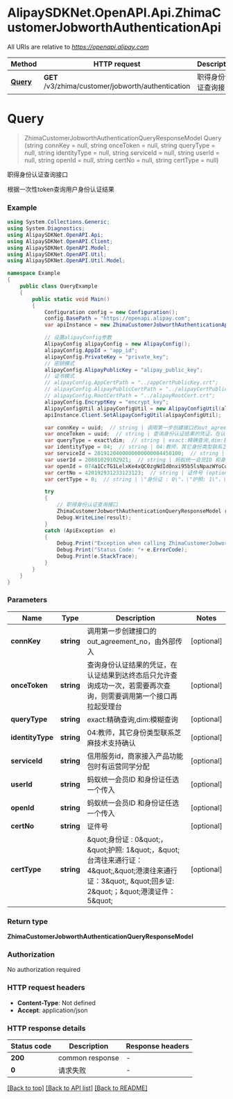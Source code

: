 # AlipaySDKNet.OpenAPI.Api.ZhimaCustomerJobworthAuthenticationApi

All URIs are relative to *https://openapi.alipay.com*

Method | HTTP request | Description
------------- | ------------- | -------------
[**Query**](ZhimaCustomerJobworthAuthenticationApi.md#query) | **GET** /v3/zhima/customer/jobworth/authentication | 职得身份认证查询接口


<a name="query"></a>
# **Query**
> ZhimaCustomerJobworthAuthenticationQueryResponseModel Query (string connKey = null, string onceToken = null, string queryType = null, string identityType = null, string serviceId = null, string userId = null, string openId = null, string certNo = null, string certType = null)

职得身份认证查询接口

根据一次性token查询用户身份认证结果

### Example
```csharp
using System.Collections.Generic;
using System.Diagnostics;
using AlipaySDKNet.OpenAPI.Api;
using AlipaySDKNet.OpenAPI.Client;
using AlipaySDKNet.OpenAPI.Model;
using AlipaySDKNet.OpenAPI.Util;
using AlipaySDKNet.OpenAPI.Util.Model;

namespace Example
{
    public class QueryExample
    {
        public static void Main()
        {
            Configuration config = new Configuration();
            config.BasePath = "https://openapi.alipay.com";
            var apiInstance = new ZhimaCustomerJobworthAuthenticationApi(config);

            // 设置alipayConfig参数
            AlipayConfig alipayConfig = new AlipayConfig();
            alipayConfig.AppId = "app_id";
            alipayConfig.PrivateKey = "private_key";
            // 密钥模式
            alipayConfig.AlipayPublicKey = "alipay_public_key";
            // 证书模式
            // alipayConfig.AppCertPath = "../appCertPublicKey.crt";
            // alipayConfig.AlipayPublicCertPath = "../alipayCertPublicKey_RSA2.crt";
            // alipayConfig.RootCertPath = "../alipayRootCert.crt";
            alipayConfig.EncryptKey = "encrypt_key";
            AlipayConfigUtil alipayConfigUtil = new AlipayConfigUtil(alipayConfig);
            apiInstance.Client.SetAlipayConfigUtil(alipayConfigUtil);

            var connKey = uuid;  // string | 调用第一步创建接口的out_agreement_no，由外部传入 (optional) 
            var onceToken = uuid;  // string | 查询身份认证结果的凭证，在认证结果到达终态后只允许查询成功一次，若需要再次查询，则需要调用第一个接口再拉起受理台 (optional) 
            var queryType = exact\dim;  // string | exact:精确查询,dim:模糊查询 (optional) 
            var identityType = 04;  // string | 04:教师，其它身份类型联系芝麻技术支持确认 (optional) 
            var serviceId = 2019120400000000000004450100;  // string | 信用服务id，商家接入产品功能包时有运营同学分配 (optional) 
            var userId = 20881029102921;  // string | 蚂蚁统一会员ID 和身份证任选一个传入 (optional) 
            var openId = 074a1CcTG1LelxKe4xQC0zgNdId0nxi95b5lsNpazWYoCo5;  // string | 蚂蚁统一会员ID 和身份证任选一个传入 (optional) 
            var certNo = 420192931233123123;  // string | 证件号 (optional) 
            var certType = 0;  // string | \"身份证 : 0\"，\"护照: 1\"，\"台湾往来通行证：4\",\"港澳往来通行证：3\", \"回乡证: 2\"；\"港澳证件：5\" (optional) 

            try
            {
                // 职得身份认证查询接口
                ZhimaCustomerJobworthAuthenticationQueryResponseModel result = apiInstance.Query(connKey, onceToken, queryType, identityType, serviceId, userId, openId, certNo, certType);
                Debug.WriteLine(result);
            }
            catch (ApiException  e)
            {
                Debug.Print("Exception when calling ZhimaCustomerJobworthAuthenticationApi.Query: " + e.Message );
                Debug.Print("Status Code: "+ e.ErrorCode);
                Debug.Print(e.StackTrace);
            }
        }
    }
}
```

### Parameters

Name | Type | Description  | Notes
------------- | ------------- | ------------- | -------------
 **connKey** | **string**| 调用第一步创建接口的out_agreement_no，由外部传入 | [optional] 
 **onceToken** | **string**| 查询身份认证结果的凭证，在认证结果到达终态后只允许查询成功一次，若需要再次查询，则需要调用第一个接口再拉起受理台 | [optional] 
 **queryType** | **string**| exact:精确查询,dim:模糊查询 | [optional] 
 **identityType** | **string**| 04:教师，其它身份类型联系芝麻技术支持确认 | [optional] 
 **serviceId** | **string**| 信用服务id，商家接入产品功能包时有运营同学分配 | [optional] 
 **userId** | **string**| 蚂蚁统一会员ID 和身份证任选一个传入 | [optional] 
 **openId** | **string**| 蚂蚁统一会员ID 和身份证任选一个传入 | [optional] 
 **certNo** | **string**| 证件号 | [optional] 
 **certType** | **string**| \&quot;身份证 : 0\&quot;，\&quot;护照: 1\&quot;，\&quot;台湾往来通行证：4\&quot;,\&quot;港澳往来通行证：3\&quot;, \&quot;回乡证: 2\&quot;；\&quot;港澳证件：5\&quot; | [optional] 

### Return type

**ZhimaCustomerJobworthAuthenticationQueryResponseModel**

### Authorization

No authorization required

### HTTP request headers

 - **Content-Type**: Not defined
 - **Accept**: application/json


### HTTP response details
| Status code | Description | Response headers |
|-------------|-------------|------------------|
| **200** | common response |  -  |
| **0** | 请求失败 |  -  |

[[Back to top]](#) [[Back to API list]](../README.md#documentation-for-api-endpoints) [[Back to README]](../README.md)

